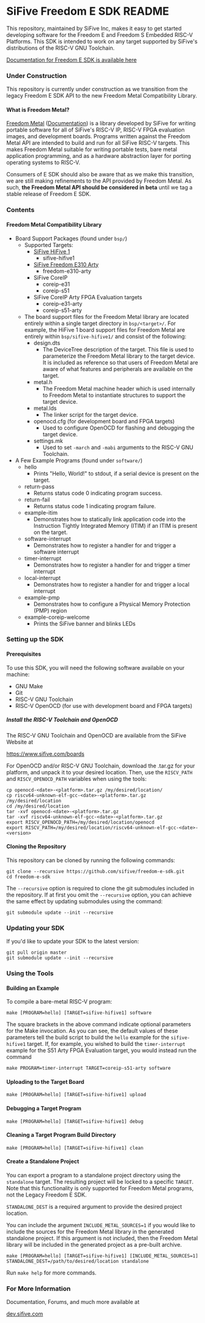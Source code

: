 # SiFive Freedom E SDK README #

This repository, maintained by SiFive Inc, makes it easy to get started developing
software for the Freedom E and Freedom S Embedded RISC-V Platforms. This SDK
is intended to work on any target supported by SiFive's distributions of the
RISC-V GNU Toolchain.

[Documentation for Freedom E SDK is available here](https://sifive.github.io/freedom-e-sdk-docs/index.html)

### Under Construction ###

This repository is currently under construction as we transition from the
legacy Freedom E SDK API to the new Freedom Metal Compatibility Library.

#### What is Freedom Metal? ###

[Freedom Metal](https://github.com/sifive/freedom-metal) ([Documentation](https://sifive.github.io/freedom-metal-docs/index.html))
is a library developed by SiFive for writing portable software for all of SiFive's
RISC-V IP, RISC-V FPGA evaluation images, and development boards. Programs written
against the Freedom Metal API are intended to build and run for all SiFive RISC-V
targets. This makes Freedom Metal suitable for writing portable tests, bare metal
application programming, and as a hardware abstraction layer for porting
operating systems to RISC-V.

Consumers of E SDK should also be aware that as we make this transition,
we are still making refinements to the API provided by Freedom Metal. As such,
**the Freedom Metal API should be considered in beta** until we tag a stable release
of Freedom E SDK.

### Contents ###

#### Freedom Metal Compatibility Library ####

* Board Support Packages (found under `bsp/`)
  - Supported Targets:
    - [SiFive HiFive 1](https://www.sifive.com/boards/hifive1)
      - sifive-hifive1
    - [SiFive Freedom E310 Arty](https://github.com/sifive/freedom)
      - freedom-e310-arty
    - SiFive CoreIP
      - coreip-e31
      - coreip-s51
    - SiFive CoreIP Arty FPGA Evaluation targets
      - coreip-e31-arty
      - coreip-s51-arty
  - The board support files for the Freedom Metal library are located entirely
    within a single target directory in `bsp/<target>/`. For example, the HiFive 1
    board support files for Freedom Metal are entirely within `bsp/sifive-hifive1/`
    and consist of the following:
    * design.dts
      - The DeviceTree description of the target. This file is used to parameterize
        the Freedom Metal library to the target device. It is included as reference
        so that users of Freedom Metal are aware of what features and peripherals
        are available on the target.
    * metal.h
      - The Freedom Metal machine header which is used internally to Freedom Metal
        to instantiate structures to support the target device.
    * metal.lds
      - The linker script for the target device.
    * openocd.cfg (for development board and FPGA targets)
      - Used to configure OpenOCD for flashing and debugging the target device.
    * settings.mk
      - Used to set `-march` and `-mabi` arguments to the RISC-V GNU Toolchain.
* A Few Example Programs (found under `software/`)
  - hello
    - Prints "Hello, World!" to stdout, if a serial device is present on the target.
  - return-pass
    - Returns status code 0 indicating program success.
  - return-fail
    - Returns status code 1 indicating program failure.
  - example-itim
    - Demonstrates how to statically link application code into the Instruction
      Tightly Integrated Memory (ITIM) if an ITIM is present on the target.
  - software-interrupt
    - Demonstrates how to register a handler for and trigger a software interrupt
  - timer-interrupt
    - Demonstrates how to register a handler for and trigger a timer interrupt
  - local-interrupt
    - Demonstrates how to register a handler for and trigger a local interrupt
  - example-pmp
    - Demonstrates how to configure a Physical Memory Protection (PMP) region
  - example-coreip-welcome
    - Prints the SiFive banner and blinks LEDs 

### Setting up the SDK ###

#### Prerequisites ####

To use this SDK, you will need the following software available on your machine:

* GNU Make
* Git
* RISC-V GNU Toolchain
* RISC-V OpenOCD (for use with development board and FPGA targets)

##### Install the RISC-V Toolchain and OpenOCD #####

The RISC-V GNU Toolchain and OpenOCD are available from the SiFive Website at

https://www.sifive.com/boards

For OpenOCD and/or RISC-V GNU Toolchain, download the .tar.gz for your platform,
and unpack it to your desired location. Then, use the `RISCV_PATH` and
`RISCV_OPENOCD_PATH` variables when using the tools:

```
cp openocd-<date>-<platform>.tar.gz /my/desired/location/
cp riscv64-unknown-elf-gcc-<date>-<platform>.tar.gz /my/desired/location
cd /my/desired/location
tar -xvf openocd-<date>-<platform>.tar.gz
tar -xvf riscv64-unknown-elf-gcc-<date>-<platform>.tar.gz
export RISCV_OPENOCD_PATH=/my/desired/location/openocd
export RISCV_PATH=/my/desired/location/riscv64-unknown-elf-gcc-<date>-<version>
```

#### Cloning the Repository ####

This repository can be cloned by running the following commands:

```
git clone --recursive https://github.com/sifive/freedom-e-sdk.git
cd freedom-e-sdk
```

The `--recursive` option is required to clone the git submodules included in the
repository. If at first you omit the `--recursive` option, you can achieve
the same effect by updating submodules using the command:

```
git submodule update --init --recursive
```

### Updating your SDK ###

If you'd like to update your SDK to the latest version:

```
git pull origin master
git submodule update --init --recursive
```

### Using the Tools ###

#### Building an Example ####

To compile a bare-metal RISC-V program:

```
make [PROGRAM=hello] [TARGET=sifive-hifive1] software
```

The square brackets in the above command indicate optional parameters for the
Make invocation. As you can see, the default values of these parameters tell
the build script to build the `hello` example for the `sifive-hifive1` target.
If, for example, you wished to build the `timer-interrupt` example for the S51
Arty FPGA Evaluation target, you would instead run the command

```
make PROGRAM=timer-interrupt TARGET=coreip-s51-arty software
```

#### Uploading to the Target Board ####

```
make [PROGRAM=hello] [TARGET=sifive-hifive1] upload
```

#### Debugging a Target Program ####

```
make [PROGRAM=hello] [TARGET=sifive-hifive1] debug
```

#### Cleaning a Target Program Build Directory ####

```
make [PROGRAM=hello] [TARGET=sifive-hifive1] clean
```

#### Create a Standalone Project ####

You can export a program to a standalone project directory using the `standalone`
target. The resulting project will be locked to a specific `TARGET`. Note
that this functionality is only supported for Freedom Metal programs, not the
Legacy Freedom E SDK.

`STANDALONE_DEST` is a required argument to provide the desired project location.

You can include the argument `INCLUDE_METAL_SOURCES=1` if you would like to
include the sources for the Freedom Metal library in the generated standalone
project. If this argument is not included, then the Freedom Metal library will
be included in the generated project as a pre-built archive.

```
make [PROGRAM=hello] [TARGET=sifive-hifive1] [INCLUDE_METAL_SOURCES=1] STANDALONE_DEST=/path/to/desired/location standalone
```

Run `make help` for more commands.

### For More Information ###

Documentation, Forums, and much more available at

[dev.sifive.com](https://dev.sifive.com)
